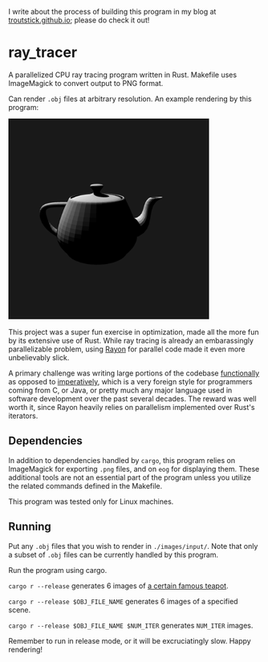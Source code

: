 I write about the process of building this program in my blog at [troutstick.github.io](https://troutstick.github.io/);
please do check it out!

# ray_tracer
A parallelized CPU ray tracing program written in Rust. Makefile uses ImageMagick to convert output to PNG format.

Can render `.obj` files at arbitrary resolution. An example rendering by this program:

<img src="https://github.com/troutstick/ray_tracer/blob/master/images/example_output/teapot.png" width="400" height="400" />

This project was a super fun exercise in optimization, made all the more fun by its extensive use
of Rust. While ray tracing is already an embarassingly parallelizable problem,
using [Rayon](https://crates.io/crates/rayon) for parallel code made it even more unbelievably slick.

A primary challenge was writing large portions of the codebase [functionally](https://en.wikipedia.org/wiki/Functional_programming)
as opposed to [imperatively](https://en.wikipedia.org/wiki/Imperative_programming),
which is a very foreign style for programmers coming from C, or Java,
or pretty much any major language used in software development over the past several decades.
The reward was well worth it, since Rayon heavily relies on parallelism implemented over
Rust's iterators.

## Dependencies

In addition to dependencies handled by `cargo`, this program relies on ImageMagick for exporting `.png` files,
and on `eog` for displaying them. These additional tools are
not an essential part of the program unless you utilize the related commands defined in the Makefile.

This program was tested only for Linux machines.

## Running

Put any `.obj` files that you wish to render in `./images/input/`. Note that only a subset of `.obj` files
can be currently handled by this program.

Run the program using cargo.

`cargo r --release` generates 6 images of [a certain famous teapot](https://en.wikipedia.org/wiki/Utah_teapot).

`cargo r --release $OBJ_FILE_NAME` generates 6 images of a specified scene.

`cargo r --release $OBJ_FILE_NAME $NUM_ITER` generates `NUM_ITER` images.

Remember to run in release mode, or it will be excruciatingly slow. Happy rendering!
